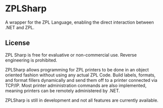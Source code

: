# ZPLSharp
A wrapper for the ZPL Language, enabling the direct interaction between .NET and ZPL.

## License
ZPL Sharp is free for evaluative or non-commercial use. Reverse engineering is prohibited.

ZPLSharp allows programming for ZPL printers to be done in an object oriented fashion without using any actual ZPL Code.
Build labels, formats, and format fillers dynamically and send them off to a printer connected via TCP/IP.
Most printer administration commands are also implemented, meaning printers can be remotely administered by .NET.

ZPLSharp is still in development and not all features are currently available.

